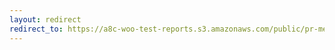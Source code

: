 ```yaml
---
layout: redirect
redirect_to: https://a8c-woo-test-reports.s3.amazonaws.com/public/pr-merge/40503/e2e/index.html
---
```

